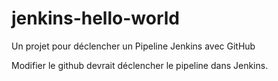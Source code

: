 # jenkins-hello-world

Un projet pour déclencher un Pipeline Jenkins avec GitHub

Modifier le github devrait déclencher le pipeline dans Jenkins.

#
#

#